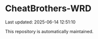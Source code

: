 # CheatBrothers-WRD

Last updated: 2025-06-14 12:51:10

This repository is automatically maintained.

